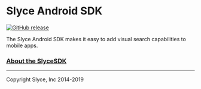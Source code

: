 Slyce Android SDK
=================


<!-- official release -->
[![GitHub release](https://img.shields.io/github/release/Slyce-Inc/Slyce-Android-SDK.svg?style=flat-square)](https://github.com/Slyce-Inc/Slyce-Android-SDK/releases)

<!-- pre-release -->
<!-- [![GitHub release](https://img.shields.io/github/release/Slyce-Inc/Slyce-Android-SDK/all.svg?style=flat-square)](https://github.com/Slyce-Inc/Slyce-Android-SDK/releases) -->

The Slyce Android SDK makes it easy to add visual search capabilities to mobile apps.

### [About the SlyceSDK](https://docs.slyce.it)

<!-- Commented out. Its not working correctly. DJB 01/15/19
### [API Documentation](http://htmlpreview.github.io/?https://github.com/Slyce-Inc/Slyce-Android-SDK/blob/5.6.1/Documentation/html/index.html)-->

---

Copyright Slyce, Inc 2014-2019
